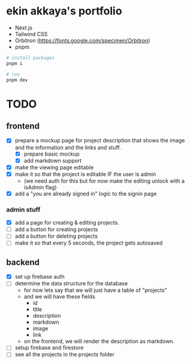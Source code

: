 # ekin akkaya's portfolio

- Next.js
- Tailwind CSS
- Orbitron (https://fonts.google.com/specimen/Orbitron)
- pnpm

```powershell
# install packages
pnpm i

# run
pnpm dev
```

# TODO

## frontend
- [x] prepare a mockup page for project description that shows the image and the information and the links and stuff.
  - [x] prepare basic mockup
  - [x] add markdown support
- [x] make the viewing page editable
- [x] make it so that the project is editable IF the user is admin
  - (we need auth for this but for now make the editing unlock with a isAdmin flag)
- [x] add a "you are already signed in" logic to the signin page

### admin stuff
- [x] add a page for creating & editing projects.
- [ ] add a button for creating projects
- [ ] add a button for deleting projects
- [ ] make it so that every 5 seconds, the project gets autosaved

## backend
- [x] set up firebase auth
- [ ] determine the data structure for the database
  - for now lets say that we will just have a table of "projects"
  - and we will have these fields
    - id
    - title
    - description
    - markdown
    - image
    - link
  - on the frontend, we will render the description as markdown.
- [ ] setup firebase and firestore
- [ ] see all the projects in the projects folder